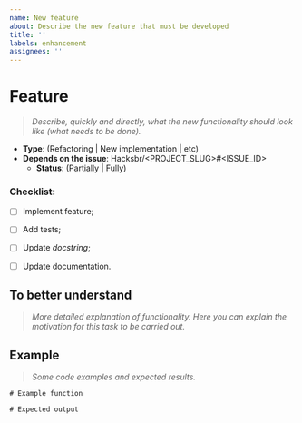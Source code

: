 ```yaml
---
name: New feature
about: Describe the new feature that must be developed
title: ''
labels: enhancement
assignees: ''
---
```


# Feature

> _Describe, quickly and directly, what the new functionality should look like (what needs to be done)._

- **Type**: (Refactoring | New implementation | etc)
- **Depends on the issue**: Hacksbr/<PROJECT_SLUG>#<ISSUE_ID>
  - **Status**: (Partially | Fully)

### Checklist:
- [ ] Implement feature;
- [ ] Add tests;
- [ ] Update _docstring_;
- [ ] Update documentation.


## To better understand

> _More detailed explanation of functionality._
> _Here you can explain the motivation for this task to be carried out._


## Example

> _Some code examples and expected results._

```language
# Example function

# Expected output
```
